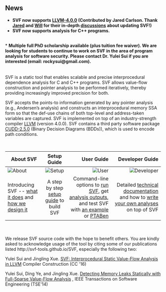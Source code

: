 ## News

* <b>SVF now supports [LLVM-4.0.0](https://github.com/svf-tools/SVF/pull/23) (Contributed by Jared Carlson. Thank [Jared](https://github.com/jcarlson23) and [Will](https://github.com/dtzWill) for their in-depth [discussions](https://github.com/svf-tools/SVF/pull/18) about updating SVF!) </b>
* <b>SVF now supports analysis for C++ programs.</b>
<br />
* <b>Multiple full PhD scholarship available (plus tuition fee waiver). We are looking for students to continue to work on SVF in the area of program analysis for software security. Please contact Dr. Yulei Sui if you are interested (email: rockysui@gmail.com).</b>


<br />
<br />
<br />
SVF is a static tool that enables scalable and precise interprocedural dependence analysis for C and C++ programs. SVF allows value-flow construction and pointer analysis to be performed iteratively, thereby providing increasingly improved precision for both. 

SVF accepts the points-to information generated by any pointer analysis (e.g., Andersen’s analysis) and constructs an interprocedural memory SSA form so that the def-use chains of both top-level and address-taken variables are captured. SVF is implemented on top of an industry-strength compiler [LLVM](http://llvm.org) (version 4.0.0). SVF contains a third party software package [CUDD-2.5.0](http://vlsi.colorado.edu/~fabio/CUDD/) (Binary Decision Diagrams (BDDs)), which is used to encode path conditions.

<br />

| About SVF       | Setup  Guide         | User Guide  | Developer Guide  |
| ------------- |:-------------:| -----:|-----:|
| ![About](https://github.com/svf-tools/SVF/blob/gh-pages/images/help.png?raw=true)| ![Setup](https://github.com/svf-tools/SVF/blob/gh-pages/images/tools.png?raw=true)  | ![User](https://github.com/svf-tools/SVF/blob/gh-pages/images/users.png?raw=true)  |  ![Developer](https://github.com/svf-tools/SVF/blob/gh-pages/images/database.png?raw=true) 
| Introducing SVF -- [what it does](https://github.com/svf-tools/SVF/wiki/About#what-is-svf) and [how we design it](https://github.com/svf-tools/SVF/wiki/SVF-Design#svf-design)      | A step by step [setup guide](https://github.com/svf-tools/SVF/wiki/Setup-Guide#getting-started) to build SVF | Command-line options to [run SVF](https://github.com/svf-tools/SVF/wiki/User-Guide#quick-start), get [analysis outputs](https://github.com/svf-tools/SVF/wiki/User-Guide#analysis-outputs), and test SVF with [an example](https://github.com/svf-tools/SVF/wiki/Analyze-a-Simple-C-Program) or [PTABen](https://github.com/SVF-tools/PTABen) | Detailed [technical documentation](https://github.com/svf-tools/SVF/wiki/Technical-documentation) and how to [write your own analyses](https://github.com/svf-tools/SVF/wiki/Write-your-own-analysis-in-SVF) on top of SVF |


<br />
<br />
We release SVF source code with the hope to benefit others. You are kindly asked to acknowledge usage of the tool by citing some of our publications listed http://svf-tools.github.io/SVF, especially the following two:
<br />

Yulei Sui and Jingling Xue. [SVF: Interprocedural Static Value-Flow Analysis in LLVM](https://yuleisui.github.io/publications/cc16.pdf) Compiler Construction (CC '16) 

Yulei Sui, Ding Ye, and Jingling Xue. [Detecting Memory Leaks Statically with Full-Sparse Value-Flow Analysis](https://yuleisui.github.io/publications/tse14.pdf) , IEEE Transactions on Software Engineering (TSE'14) 

<br />





